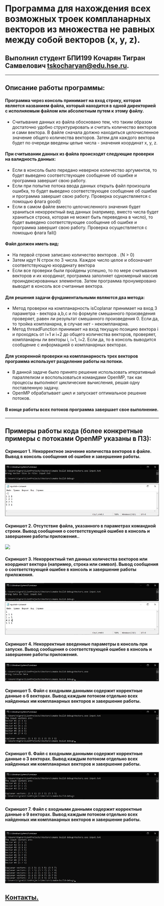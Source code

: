 # Программа для нахождения всех возможных троек компланарных векторов из множества не равных между собой векторов (x, y, z).
## Выполнил студент БПИ199 Кочарян Тигран Самвелович <tskocharyan@edu.hse.ru>.
---

## Описание работы программы:

#### Программа через консоль принимает на вход строку, которая является названием файла, который находится в одной директорией с исполняемым файлом или абсолютным путем к этому файлу. 

* Считывание данных из файла обосновано тем, что таким образом достаточно удобно структурировать и считать количество векторов и сами вектора. В файле сначала должно находиться целочисленное значение общего количества векторов. Затем для каждого вектора будет по очереди введены целые числа - значения координат x, y, z. 

#### При считывании данных из файла происходят следующие проверки на валидность данных:

* Если в консоль было передано неверное количество аргументов, то будет выведено соответствующее сообщение об ошибке и программа завершит свою работу.
* Если при попытке потока ввода данных открыть файл произошла ошибка, то будет выведено соответствующее сообщение об ошибке и программа завершит свою работу. Проверка осуществляется с помощью флага good()
* Если в самом файле вместо целочисленного значения будет храниться некорректный вид данных (например, вместо числа будет храниться строка, которая не может быть переведена в число), то будет выведено соответствующее сообщение об ошибке и программа завершит свою работу. Проверка осуществляется с помощью флага fail()

#### Файл должен иметь вид:

* На первой строке записано количество векторов <N>. (N > 0)
* Затем идут N строк по 3 числа. Каждое число целое и обозначает соответствующую координату вектора <x y z>
* Если все проверки были пройдены успешно, то по мере считывания векторов и их координат, программа заполняет одномерный массив проиндексированных элементов. Затем программа пронумеровано выводит в консоль все считанные вектора.

#### Для решения задачи фундаментальными являются два метода:

* Метод проверки на компланарность isCoplanar принимает на вход 3 параметра - вектора a,b,c и по формуле смешанного произведения проверяет, равен ли результат смешанного произведения 0. Если да, то тройка компланарна, в случае нет - некомпланарна.
* Метод threadFunction принимает на вход текущую позицию вектора i и проходясь от i+1 и i+2 до общего количества векторов, проверяет, компланарны ли векторы i, i+1, i+2. Если да, то в консоль выводится сообщение с информацией о компланарных векторах.

#### Для ускоренной проверки на компланарность трех векторов программа использует разделение работы на потоки. 

* В данной задаче было принято решение использовать итеративный параллелизм и воспользоваться командами OpenMP, так как процессы выполняют циклические вычисления, решая одну поставленную задачу. 
* OpenMP обрабатывает цикл и запускает оптимальное решение потоков.

#### В конце работы всех потоков программа завершает свое выполнение.
---

## Примеры работы кода (более конкретные примеры с потоками OpenMP указаны в ПЗ):

#### Скриншот 1. Некорректное значение количества векторов в файле. Вывод в консоль сообщения об ошибке и завершение работы.
![](screenshots/test1_console.jpg)
![](screenshots/test1_file.jpg)

#### Скриншот 2. Отсутствие файла, указанного в параметрах командной строки. Вывод сообщения о соответствующей ошибке в консоль и завершение работы приложения..
![](test2_console.jpg)

#### Скриншот 3. Некорректный тип данных количества векторов или координат вектора (например, строка или символ). Вывод сообщения о соответствующей ошибке в консоль и завершение работы приложения.
![](screenshots/test3_console.jpg)
![](screenshots/test3_file.jpg)

#### Скриншот 4. Некорректные введенные параметры в консоль при запуске. Вывод сообщения о соответствующей ошибке в консоль и завершение работы приложения.
![](screenshots/test4_console.jpg)

#### Скриншот 5. Файл с входными данными содержит корректные данные о 6 векторах. Вывод каждым потоком отдельно всех найденных им компланарных векторов и завершение работы.
![](screenshots/test5_console.jpg)

#### Скриншот 6. Файл с входными данными содержит корректные данные о 3 векторах. Вывод каждым потоком отдельно всех найденных им компланарных векторов и завершение работы.
![](screenshots/test6_console.jpg)

#### Скриншот 7. Файл с входными данными содержит корректные данные о 9 векторах. Вывод каждым потоком отдельно всех найденных им компланарных векторов и завершение работы.
![](screenshots/test7_console.jpg)
---

## [Контакты.](https://vk.com/k_tigran)
